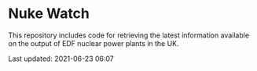 # Nuke Watch

This repository includes code for retrieving the latest information available on the output of EDF nuclear power plants in the UK.

Last updated: 2021-06-23 06:07